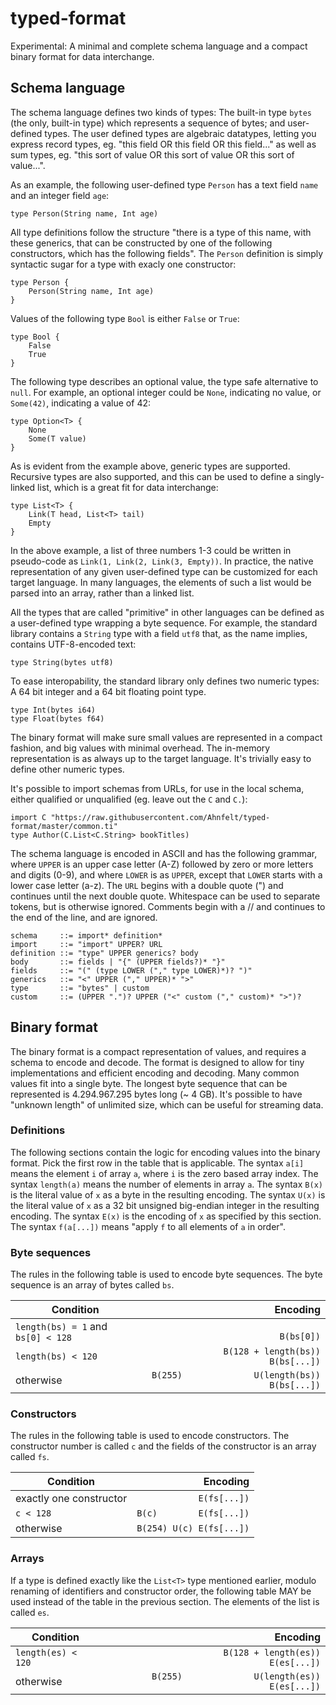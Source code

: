 # typed-format
Experimental: A minimal and complete schema language and a compact binary format for data interchange.


## Schema language

The schema language defines two kinds of types: The built-in type `bytes` (the only, built-in type) which represents a sequence of bytes; and user-defined types. The user defined types are algebraic datatypes, letting you express record types, eg. "this field OR this field OR this field..." as well as sum types, eg. "this sort of value OR this sort of value OR this sort of value...".

As an example, the following user-defined type `Person` has a text field `name` and an integer field `age`:

    type Person(String name, Int age)

All type definitions follow the structure "there is a type of this name, with these generics, that can be constructed by one of the following constructors, which has the following fields". The `Person` definition is simply syntactic sugar for a type with exacly one constructor:

    type Person {
        Person(String name, Int age)
    }

Values of the following type `Bool` is either `False` or `True`:

    type Bool {
        False
        True
    }

The following type describes an optional value, the type safe alternative to `null`. For example, an optional integer could be `None`, indicating no value, or `Some(42)`, indicating a value of 42:

    type Option<T> {
        None
        Some(T value)
    }

As is evident from the example above, generic types are supported. Recursive types are also supported, and this can be used to define a singly-linked list, which is a great fit for data interchange:

    type List<T> {
        Link(T head, List<T> tail)
        Empty
    }

In the above example, a list of three numbers 1-3 could be written in pseudo-code as `Link(1, Link(2, Link(3, Empty))`. In practice, the native representation of any given user-defined type can be customized for each target language. In many languages, the elements of such a list would be parsed into an array, rather than a linked list.

All the types that are called "primitive" in other languages can be defined as a user-defined type wrapping a byte sequence. For example, the standard library contains a `String` type with a field `utf8` that, as the name implies, contains UTF-8-encoded text:

    type String(bytes utf8)

To ease interopability, the standard library only defines two numeric types: A 64 bit integer and a 64 bit floating point type.

    type Int(bytes i64)
    type Float(bytes f64)

The binary format will make sure small values are represented in a compact fashion, and big values with minimal overhead. The in-memory representation is as always up to the target language. It's trivially easy to define other numeric types.

It's possible to import schemas from URLs, for use in the local schema, either qualified or unqualified (eg. leave out the `C` and `C.`):

    import C "https://raw.githubusercontent.com/Ahnfelt/typed-format/master/common.ti"
    type Author(C.List<C.String> bookTitles)

The schema language is encoded in ASCII and has the following grammar, where `UPPER` is an upper case letter (A-Z) followed by zero or more letters and digits (0-9), and where `LOWER` is as `UPPER`, except that `LOWER` starts with a lower case letter (a-z). The `URL` begins with a double quote (") and continues until the next double quote. Whitespace can be used to separate tokens, but is otherwise ignored. Comments begin with a // and continues to the end of the line, and are ignored.

    schema     ::= import* definition*
    import     ::= "import" UPPER? URL
    definition ::= "type" UPPER generics? body
    body       ::= fields | "{" (UPPER fields?)* "}"
    fields     ::= "(" (type LOWER ("," type LOWER)*)? ")"
    generics   ::= "<" UPPER ("," UPPER)* ">"
    type       ::= "bytes" | custom
    custom     ::= (UPPER ".")? UPPER ("<" custom ("," custom)* ">")?


## Binary format

The binary format is a compact representation of values, and requires a schema to encode and decode. The format is designed to allow for tiny implementations and efficient encoding and decoding. Many common values fit into a single byte. The longest byte sequence that can be represented is 4.294.967.295 bytes long (~ 4 GB). It's possible to have "unknown length" of unlimited size, which can be useful for streaming data.

### Definitions

The following sections contain the logic for encoding values into the binary format. Pick the first row in the table that is applicable. The syntax `a[i]` means the element `i` of array `a`, where `i` is the zero based array index. The syntax `length(a)` means the number of elements in array `a`. The syntax `B(x)` is the literal value of `x` as a byte in the resulting encoding. The syntax `U(x)` is the literal value of `x` as a 32 bit unsigned big-endian integer in the resulting encoding. The syntax `E(x)` is the encoding of `x` as specified by this section. The syntax `f(a[...])` means "apply `f` to all elements of `a` in order".

### Byte sequences

The rules in the following table is used to encode byte sequences. The byte sequence is an array of bytes called `bs`.

| Condition | Encoding |
|-----------|---------:|
| `length(bs) = 1` and `bs[0] < 128` | ```                                  B(bs[0])``` |
| `length(bs) < 120`                 | ```B(128 + length(bs))               B(bs[...])``` |
| otherwise                          | ```B(255)              U(length(bs)) B(bs[...])``` |

### Constructors

The rules in the following table is used to encode constructors. The constructor number is called `c` and the fields of the constructor is an array called `fs`.

| Condition | Encoding |
|-----------|---------:|
| exactly one constructor | ```            E(fs[...])``` |
| `c < 128`               | ```B(c)        E(fs[...])``` |
| otherwise               | ```B(254) U(c) E(fs[...])``` |

### Arrays

If a type is defined exactly like the `List<T>` type mentioned earlier, modulo renaming of identifiers and constructor order, the following table MAY be used instead of the table in the previous section. The elements of the list is called `es`.

| Condition | Encoding |
|-----------|---------:|
| `length(es) < 120` | ```B(128 + length(es))               E(es[...])``` |
| otherwise          | ```B(255)              U(length(es)) E(es[...])``` |
